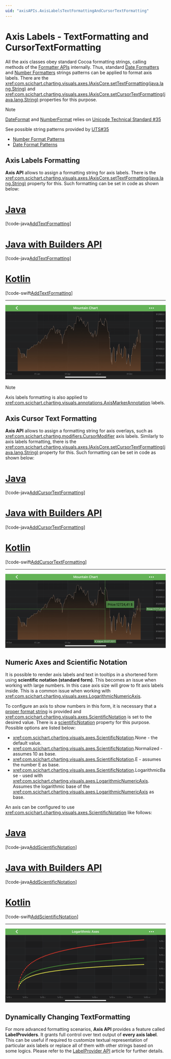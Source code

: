 ```yaml
---
uid: "axisAPIs.AxisLabelsTextFormattingAndCursorTextFormatting"
---
```


# Axis Labels - TextFormatting and CursorTextFormatting
All the axis classes obey standard Cocoa formatting strings, calling methods of the [Formatter APIs](https://developer.android.com/reference/java/util/Formatter) internally. Thus, standard [Date Formatters](https://developer.android.com/reference/java/text/DateFormat) and [Number Formatters](https://developer.android.com/reference/java/text/NumberFormat) strings patterns can be applied to format axis labels. There are the <xref:com.scichart.charting.visuals.axes.IAxisCore.setTextFormatting(java.lang.String)> and <xref:com.scichart.charting.visuals.axes.IAxisCore.setCursorTextFormatting(java.lang.String)> properties for this purpose. 

> [!NOTE]
> [DateFormat](https://developer.android.com/reference/java/text/DateFormat) and [NumberFormat](https://developer.android.com/reference/java/text/NumberFormat) relies on [Unicode Technical Standard #35](http://www.unicode.org/reports/tr35/tr35-31/tr35-numbers.html#Number_Format_Patterns)

See possible string patterns provided by [UTS#35](https://unicode.org/reports/tr35/tr35-31/)
- [Number Format Patterns](https://www.unicode.org/reports/tr35/tr35-31/tr35-numbers.html#Number_Format_Patterns)
- [Date Format Patterns](https://www.unicode.org/reports/tr35/tr35-31/tr35-dates.html#Date_Format_Patterns)

## Axis Labels Formatting
 **Axis API** allows to assign a formatting string for axis labels. There is the <xref:com.scichart.charting.visuals.axes.IAxisCore.setTextFormatting(java.lang.String)> property for this. Such formatting can be set in code as shown below:

# [Java](#tab/java)
[!code-java[AddTextFormatting](../../../samples/sandbox/app/src/main/java/com/scichart/docsandbox/examples/java/axisAPIs/AxisLabelsTextFormattingAndCursorTextFormatting.java#AddTextFormatting)]
# [Java with Builders API](#tab/javaBuilder)
[!code-java[AddTextFormatting](../../../samples/sandbox/app/src/main/java/com/scichart/docsandbox/examples/javaBuilder/axisAPIs/AxisLabelsTextFormattingAndCursorTextFormatting.java#AddTextFormatting)]
# [Kotlin](#tab/kotlin)
[!code-swift[AddTextFormatting](../../../samples/sandbox/app/src/main/java/com/scichart/docsandbox/examples/kotlin/axisAPIs/AxisLabelsTextFormattingAndCursorTextFormatting.kt#AddTextFormatting)]
***

![Axis Labels Formatting](images/text-formatting.png)

> [!NOTE]
> Axis labels formatting is also applied to <xref:com.scichart.charting.visuals.annotations.AxisMarkerAnnotation> labels.

## Axis Cursor Text Formatting
 **Axis API** allows to assign a formatting string for axis overlays, such as <xref:com.scichart.charting.modifiers.CursorModifier> axis labels. Similarly to axis labels formatting, there is the <xref:com.scichart.charting.visuals.axes.IAxisCore.setCursorTextFormatting(java.lang.String)> property for this. Such formatting can be set in code as shown below:

# [Java](#tab/java)
[!code-java[AddCursorTextFormatting](../../../samples/sandbox/app/src/main/java/com/scichart/docsandbox/examples/java/axisAPIs/AxisLabelsTextFormattingAndCursorTextFormatting.java#AddCursorTextFormatting)]
# [Java with Builders API](#tab/javaBuilder)
[!code-java[AddCursorTextFormatting](../../../samples/sandbox/app/src/main/java/com/scichart/docsandbox/examples/javaBuilder/axisAPIs/AxisLabelsTextFormattingAndCursorTextFormatting.java#AddCursorTextFormatting)]
# [Kotlin](#tab/kotlin)
[!code-swift[AddCursorTextFormatting](../../../samples/sandbox/app/src/main/java/com/scichart/docsandbox/examples/kotlin/axisAPIs/AxisLabelsTextFormattingAndCursorTextFormatting.kt#AddCursorTextFormatting)]
***

![Axis Cursor Text Formatting](images/cursor-text-formatting.png)

## Numeric Axes and Scientific Notation
It is possible to render axis labels and text in tooltips in a shortened form using **scientific notation (standard form)**. This becomes an issue when working with large numbers. In this case axis size will grow to fit axis labels inside. This is a common issue when working with <xref:com.scichart.charting.visuals.axes.LogarithmicNumericAxis>.

To configure an axis to show numbers in this form, it is necessary that a [proper format string](https://developer.android.com/reference/java/util/Formatter#organization) is provided and <xref:com.scichart.charting.visuals.axes.ScientificNotation> is set to the desired value. There is a [scientificNotation](xref:com.scichart.charting.visuals.axes.INumericAxis.setScientificNotation(com.scichart.charting.visuals.axes.ScientificNotation)) property for this purpose. Possible options are listed below:
- <xref:com.scichart.charting.visuals.axes.ScientificNotation>.None - the default value.
- <xref:com.scichart.charting.visuals.axes.ScientificNotation>.Normalized - assumes 10 as base.
- <xref:com.scichart.charting.visuals.axes.ScientificNotation>.E - assumes the number E as base.
- <xref:com.scichart.charting.visuals.axes.ScientificNotation>.LogarithmicBase - used with <xref:com.scichart.charting.visuals.axes.LogarithmicNumericAxis>. Assumes the logarithmic base of the <xref:com.scichart.charting.visuals.axes.LogarithmicNumericAxis> as base.

An axis can be configured to use <xref:com.scichart.charting.visuals.axes.ScientificNotation> like follows:

# [Java](#tab/java)
[!code-java[AddScientificNotation](../../../samples/sandbox/app/src/main/java/com/scichart/docsandbox/examples/java/axisAPIs/AxisLabelsTextFormattingAndCursorTextFormatting.java#AddScientificNotation)]
# [Java with Builders API](#tab/javaBuilder)
[!code-java[AddScientificNotation](../../../samples/sandbox/app/src/main/java/com/scichart/docsandbox/examples/javaBuilder/axisAPIs/AxisLabelsTextFormattingAndCursorTextFormatting.java#AddScientificNotation)]
# [Kotlin](#tab/kotlin)
[!code-swift[AddScientificNotation](../../../samples/sandbox/app/src/main/java/com/scichart/docsandbox/examples/kotlin/axisAPIs/AxisLabelsTextFormattingAndCursorTextFormatting.kt#AddScientificNotation)]
***

![Axis Cursor Text Formatting](images/log-text-formatting.png)

## Dynamically Changing TextFormatting
For more advanced formatting scenarios, **Axis API** provides a feature called **LabelProviders**. It grants full control over text output of **every axis label**. This can be useful if required to customize textual representation of particular axis labels or replace all of them with other strings based on some logics. Please refer to the [LabelProvider API](xref:axisAPIs.AxisLabelsLabelProviderAPI) article for further details.